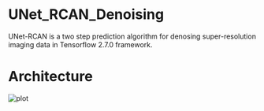 # UNet_RCAN_Denoising
UNet-RCAN is a two step prediction algorithm for denosing super-resolution imaging data in Tensorflow 2.7.0 framework.  

# Architecture
![plot]([./directory_1/directory_2/.../directory_n/plot.png](https://github.com/vebrahimi1990/UNet_RCAN_Denoising/blob/master/image%20files/Extended%20Data%20Fig.1.tif))
